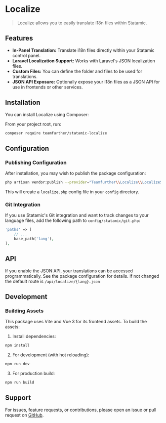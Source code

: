 # Localize

> Localize allows you to easily translate i18n files within Statamic.

## Features

- **In-Panel Translation:** Translate i18n files directly within your Statamic control panel.
- **Laravel Localization Support:** Works with Laravel's JSON localization files.
- **Custom Files:** You can define the folder and files to be used for translations.
- **JSON API Exposure:** Optionally expose your i18n files as a JSON API for use in frontends or other services.

## Installation

You can install Localize using Composer:

From your project root, run:

```bash
composer require teamfurther/statamic-localize
```

## Configuration


### Publishing Configuration

After installation, you may wish to publish the package configuration:

```bash
php artisan vendor:publish --provider="Teamfurther\\Localize\\LocalizeServiceProvider"
```

This will create a `localize.php` config file in your `config` directory.

### Git Integration

If you use Statamic's Git integration and want to track changes to your language files, add the following path to `config/statamic/git.php`:

```php
'paths' => [
    // ...
    base_path('lang'),
],
```

## API

If you enable the JSON API, your translations can be accessed programmatically. See the package configuration for details.
If not changed the default route is `/api/localize/{lang}.json`

## Development

### Building Assets

This package uses Vite and Vue 3 for its frontend assets. To build the assets:

1. Install dependencies:
```bash
npm install
```

2. For development (with hot reloading):
```bash
npm run dev
```

3. For production build:
```bash
npm run build
```

## Support

For issues, feature requests, or contributions, please open an issue or pull request on [GitHub](https://github.com/teamfurther/statamic-localize).
